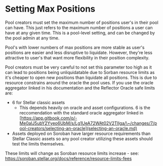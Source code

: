 # Setting Max Positions

Pool creators must set the maximum number of positions user's in their pool can have. This just refers to the maximum number of positions a user can have at any given time. This is a pool-level setting, and can be changed by the pool admin at any time.

Pool's with lower numbers of max positions are more stable as user's positions are easier and less disruptive to liquidate. However, they're less attractive to user's that want more flexibility in their position complexity.

Pool creators must be very careful to not set this parameter too high as it can lead to positions being unliquidatable due to Sorban resource limits as it's cheaper to open new positions than liquidate all positions. This is due to resource constrains around the oracle the pool uses. If you use the oracle aggregator linked in his documentation and the Reflector Oracle safe limits are:

* 6 for Stellar classic assets&#x20;
  * This depends heavily on oracle and asset configurations. 6 is the reccomendation with the standard oracle aggregator linked in [https://app.gitbook.com/o/-Me0aIJ5ubY2Yyeo6UbM/s/Lg1UeA72WAt02V2TIIga/\~/changes/7/pool-creators/selecting-an-oracle](selecting-an-oracle.md)
* Assets deployed on Soroban have larger resource requirements than Stellar Classic assets so any pool creator utilizing these assets should test the limits themselves.&#x20;

These limits will change as Soroban resource limits increase - see: https://soroban.stellar.org/docs/reference/resource-limits-fees
